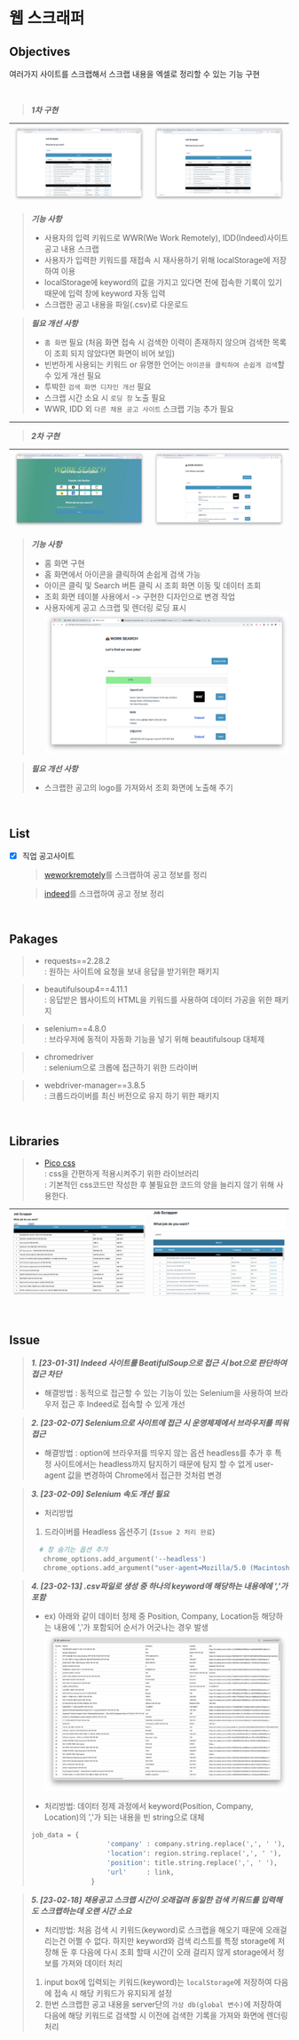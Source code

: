 # 웹 스크래퍼

## Objectives
여러가지 사이트를 스크랩해서 스크랩 내용을 엑셀로 정리할 수 있는 기능 구현

<br>

> ***1차 구현***

![Alt text](static/references/%EC%8A%A4%ED%81%AC%EB%A6%B0%EC%83%B7%202023-02-18%20%EC%98%A4%EC%A0%84%201.03.34.png) |![Alt text](static/references/%EC%8A%A4%ED%81%AC%EB%A6%B0%EC%83%B7%202023-02-18%20%EC%98%A4%EC%A0%84%204.33.44.png)
--- | --- | 
> ***기능 사항***
>   - 사용자의 입력 키워드로 WWR(We Work Remotely), IDD(Indeed)사이트 공고 내용 스크랩
>   - 사용자가 입력한 키워드를 재접속 시 재사용하기 위해 localStorage에 저장하여 이용
>   - localStorage에 keyword의 값을 가지고 있다면 전에 접속한 기록이 있기 때문에 입력 창에 keyword 자동 입력
>   - 스크랩한 공고 내용을 파일(.csv)로 다운로드

> ***필요 개선 사항***
>   - `홈 화면` 필요 (처음 화면 접속 시 검색한 이력이 존재하지 않으며 검색한 목록이 조회 되지 않았다면 화면이 비어 보임)
>   - 빈번하게 사용되는 키워드 or 유명한 언어는 `아이콘을 클릭하여 손쉽게 검색`할 수 있게 개선 필요
>   - 투박한 `검색 화면 디자인 개선` 필요
>   - 스크랩 시간 소요 시 `로딩 창` 노출 필요
>   - WWR, IDD 외 `다른 채용 공고 사이트` 스크랩 기능 추가 필요
---
> ***2차 구현***

![Alt text](static/references/%EC%8A%A4%ED%81%AC%EB%A6%B0%EC%83%B7%202023-02-19%20%EC%98%A4%ED%9B%84%208.38.02.png) |![Alt text](static/references/%EC%8A%A4%ED%81%AC%EB%A6%B0%EC%83%B7%202023-02-21%20%EC%98%A4%EC%A0%84%2012.35.24.png)
--- | --- | 
> ***기능 사항***
>   - 홈 화면 구현
>   - 홈 화면에서 아이콘을 클릭하여 손쉽게 검색 가능
>   - 아이콘 클릭 및 Search 버튼 클릭 시 조회 화면 이동 및 데이터 조회
>   - 조회 화면 테이블 사용에서 -> 구현한 디자인으로 변경 작업
>   - 사용자에게 공고 스크랩 및 렌더링 로딩 표시
![Alt text](static/references/%EC%8A%A4%ED%81%AC%EB%A6%B0%EC%83%B7%202023-02-21%20%EC%98%A4%EC%A0%84%203.58.32.png)

> ***필요 개선 사항***
>   - 스크랩한 공고의 logo를 가져와서 조회 화면에 노출해 주기

<br>

## List

- [x] 직업 공고사이트 

  > [weworkremotely](https://weworkremotely.com/)를 스크랩하여 공고 정보를 정리

  > [indeed](https://kr.indeed.com/?from=gnav-jobsearch--indeedmobile)를 스크랩하여 공고 정보 정리

<br>

## Pakages
 > - requests==2.28.2<br>
 >  : 원하는 사이트에 요청을 보내 응답을 받기위한 패키지
 
 > - beautifulsoup4==4.11.1<br>
 >  : 응답받은 웹사이트의 HTML을 키워드를 사용하여 데이터 가공을 위한 패키지

 > - selenium==4.8.0<br>
 >  : 브라우저에 동적이 자동화 기능을 넣기 위해 beautifulsoup 대체제
 
 > - chromedriver<br>
 >  : selenium으로 크롭에 접근하기 위한 드라이버

 > - webdriver-manager==3.8.5<br>
 >  : 크롭드라이버를 최신 버전으로 유지 하기 위한 패키지 

<br>

## Libraries
> - [Pico css](https://picocss.com/docs/)<br>
>   : css을 간편하게 적용시켜주기 위한 라이브러리<br>
>   : 기본적인 css코드만 작성한 후 불필요한 코드의 양을 늘리지 않기 위해 사용한다.  

![Alt text](static/references/%EC%8A%A4%ED%81%AC%EB%A6%B0%EC%83%B7%202023-02-17%20%EC%98%A4%ED%9B%84%208.53.11.png) |![Alt text](static/references/%EC%8A%A4%ED%81%AC%EB%A6%B0%EC%83%B7%202023-02-17%20%EC%98%A4%ED%9B%84%208.54.34.png)
--- | --- | 

<br>

 ## Issue
> ***1. [23-01-31] Indeed 사이트를 BeatifulSoup으로 접근 시 bot으로 판단하여 접근 차단*** <br>
> 
> - 해결방법 : 동적으로 접근할 수 있는 기능이 있는 Selenium을 사용하여 브라우저 접근 후 Indeed로 접속할 수 있게 개선

>

> ***2. [23-02-07] Selenium으로 사이트에 접근 시 운영체제에서 브라우저를 띄워 접근*** <br>
>
> - 해결방법 : option에 브라우저를 띄우지 않는 옵션 headless를 추가 후 특정 사이트에서는 headless까지 탐지하기 때문에 탐지 할 수 없게 user-agent 값을 변경하여 Chrome에서 접근한 것처럼 변경

>

> ***3. [23-02-09] Selenium 속도 개선 필요*** <br>
>
> - 처리방법
> 1. 드라이버를 Headless 옵션주기 (`Issue 2 처리 완료`)
> ```python
>   # 창 숨기는 옵션 추가
>    chrome_options.add_argument('--headless')
>    chrome_options.add_argument("user-agent=Mozilla/5.0 (Macintosh; Intel Mac OS X 10_12_6) AppleWebKit/537.36 (KHTML, like Gecko) Chrome/61.0.3163.100 Safari/537.36")
> ```

>

> ***4. [23-02-13] .csv파일로 생성 중 하나의 keyword애 해당하는 내용에에 ','가 포함***<br>
> - ex) 아래와 같이 데이터 정제 중 Position, Company, Location등 해당하는 내용에 ','가 포함되어 순서가 어긋나는 경우 발생
![Alt text](static/references/%EC%8A%A4%ED%81%AC%EB%A6%B0%EC%83%B7%202023-02-13%20%EC%98%A4%ED%9B%84%203.28.35.png)
>
> - 처리방법: 데이터 정제 과정에서 keyword(Position, Company, Location)의 ','가 되는 내용을 빈 string으로 대체
> ```python
> job_data = {
>                    'company' : company.string.replace(',', ' '),
>                    'location': region.string.replace(',', ' '),
>                    'position': title.string.replace(',', ' '),
>                    'url'     : link,
>                }
> ```

>

> ***5. [23-02-18] 채용공고 스크랩 시간이 오래걸려 동일한 검색 키워드를 입력해도 스크랩하는데 오랜 시간 소요***<br>
>
> - 처리방법: 처음 검색 시 키워드(keyword)로 스크랩을 해오기 때문에 오래걸리는건 어쩔 수 없다. 하지만 keyword와 검색 리스트를 특정 storage에 저장해 둔 후 다음에 다시 조회 할때 시간이 오래 걸리지 않게 storage에서 정보를 가져와 데이터 처리
> 
> 1. input box에 입력되는 키워드(keyword)는 `localStorage`에 저장하여 다음에 접속 시 해당 키워드가 유지되게 설정
> 2. 한번 스크랩한 공고 내용을 server단의 `가상 db(global 변수)`에 저장하여 다음에 해당 키워드로 검색할 시 이전에 검색한 기록을 가져와 화면에 렌더링 처리 
